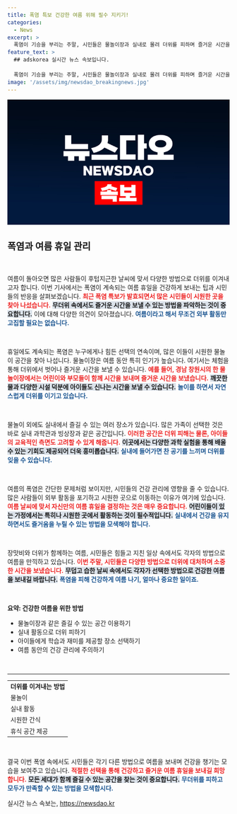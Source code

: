 ```yaml
---
title: 폭염 특보 건강한 여름 위해 필수 지키기!
categories:
  - News
excerpt: >
  폭염이 기승을 부리는 주말, 시민들은 물놀이장과 실내로 몰려 더위를 피하며 즐거운 시간을 보냈습니다. 장맛비가 물러간 후 더욱 뜨거워진 날씨 속, 여름을 더욱 특별하게 보내는 방법을 만나보세요!
feature_text: >
  ## adskorea 실시간 뉴스 속보입니다.

  폭염이 기승을 부리는 주말, 시민들은 물놀이장과 실내로 몰려 더위를 피하며 즐거운 시간을 보냈습니다. 장맛비가 물러간 후 더욱 뜨거워진 날씨 속, 여름을 더욱 특별하게 보내는 방법을 만나보세요!
image: '/assets/img/newsdao_breakingnews.jpg'
---
```


<p><img src="/assets/img/newsdao_breakingnews.jpg" alt="adskorea 속보" /></p>

<h2 data-ke-size="size26">폭염과 여름 휴일 관리</h2>

<p data-ke-size="size16">&nbsp;</p>

<p>여름이 돌아오면 많은 사람들이 후텁지근한 날씨에 맞서 다양한 방법으로 더위를 이겨내고자 합니다. 이번 기사에서는 폭염이 계속되는 여름 휴일을 건강하게 보내는 팁과 시민들의 반응을 살펴보겠습니다. <b><span style="color: #ee2323;">최근 폭염 특보가 발효되면서 많은 시민들이 시원한 곳을 찾아 나섰습니다.</span></b> <b><span style="background-color: #21538527;">무더위 속에서도 즐거운 시간을 보낼 수 있는 방법을 파악하는 것이 중요합니다.</span></b> 이에 대해 다양한 의견이 모아졌습니다. <b><span style="color: #1a5490;">여름이라고 해서 무조건 외부 활동만 고집할 필요는 없습니다.</span></b></p>

<p data-ke-size="size16">&nbsp;</p>

<p>휴일에도 계속되는 폭염은 누구에게나 힘든 선택의 연속이며, 많은 이들이 시원한 물놀이 공간을 찾아 나섭니다. 물놀이장은 여름 동안 특히 인기가 높습니다. 여기서는 체험을 통해 더위에서 벗어나 즐거운 시간을 보낼 수 있습니다. <b><span style="color: #ee2323;">예를 들어, 경남 창원시의 한 물놀이장에서는 어린이와 부모들이 함께 시간을 보내며 즐거운 시간을 보냈습니다.</span></b> <b><span style="background-color: #21538527;">깨끗한 물과 다양한 시설 덕분에 아이들도 신나는 시간을 보낼 수 있습니다.</span></b> <b><span style="color: #1a5490;">놀이를 하면서 자연스럽게 더위를 이기고 있습니다.</span></b></p>

<p data-ke-size="size16">&nbsp;</p>

<p>물놀이 외에도 실내에서 즐길 수 있는 여러 장소가 있습니다. 많은 가족이 선택한 것은 바로 실내 과학관과 빙상장과 같은 공간입니다. <b><span style="color: #ee2323;">이러한 공간은 더위 피해는 물론, 아이들의 교육적인 측면도 고려할 수 있게 해줍니다.</span></b> <b><span style="background-color: #21538527;">이곳에서는 다양한 과학 실험을 통해 배울 수 있는 기회도 제공되어 더욱 흥미롭습니다.</span></b> <b><span style="color: #1a5490;">실내에 들어가면 찬 공기를 느끼며 더위를 잊을 수 있습니다.</span></b></p>

<p data-ke-size="size16">&nbsp;</p>

<p>여름의 폭염은 간단한 문제처럼 보이지만, 시민들의 건강 관리에 영향을 줄 수 있습니다. 많은 사람들이 외부 활동을 포기하고 시원한 곳으로 이동하는 이유가 여기에 있습니다. <b><span style="color: #ee2323;">여름 날씨에 맞서 자신만의 여름 휴일을 결정하는 것은 매우 중요합니다.</span></b> <b><span style="background-color: #21538527;">어린이들이 있는 가정에서는 특히나 시원한 곳에서 활동하는 것이 필수적입니다.</span></b> <b><span style="color: #1a5490;">실내에서 건강을 유지하면서도 즐거움을 누릴 수 있는 방법을 모색해야 합니다.</span></b></p>

<p data-ke-size="size16">&nbsp;</p>

<p>장맛비와 더위가 함께하는 여름, 시민들은 힘들고 지친 일상 속에서도 각자의 방법으로 여름을 만끽하고 있습니다. <b><span style="color: #ee2323;">이번 주말, 시민들은 다양한 방법으로 더위에 대처하며 소중한 시간을 보냈습니다.</span></b> <b><span style="background-color: #21538527;">무덥고 습한 날씨 속에서도 각자가 선택한 방법으로 건강한 여름을 보내길 바랍니다.</span></b> <b><span style="color: #1a5490;">폭염을 피해 건강하게 여름 나기, 얼마나 중요한 일이죠.</span></b></p>

<p data-ke-size="size16">&nbsp;</p>

<p><strong>요약: 건강한 여름을 위한 방법</strong></p>

<ul>
    <li>물놀이장과 같은 즐길 수 있는 공간 이용하기</li>
    <li>실내 활동으로 더위 피하기</li>
    <li>아이들에게 학습과 재미를 제공할 장소 선택하기</li>
    <li>여름 동안의 건강 관리에 주의하기</li>
</ul>

<p data-ke-size="size16">&nbsp;</p>

<hr>

<table>
    <tr>
        <td style="text-align: center; height: 17px;"><b>더위를 이겨내는 방법</b></td>
    </tr>
    <tr>
        <td>물놀이</td>
    </tr>
    <tr>
        <td>실내 활동</td>
    </tr>
    <tr>
        <td>시원한 간식</td>
    </tr>
    <tr>
        <td>휴식 공간 제공</td>
    </tr>
</table>

<p data-ke-size="size16">&nbsp;</p>

<p>결국 이번 폭염 속에서도 시민들은 각기 다른 방법으로 여름을 보내며 건강을 챙기는 모습을 보여주고 있습니다. <b><span style="color: #ee2323;">적절한 선택을 통해 건강하고 즐거운 여름 휴일을 보내길 희망합니다.</span></b> <b><span style="background-color: #21538527;">모든 세대가 함께 즐길 수 있는 공간을 찾는 것이 중요합니다.</span></b> <b><span style="color: #1a5490;">무더위를 피하고 모두가 만족할 수 있는 방법을 모색합시다.</span></b></p>
실시간 뉴스 속보는, <a href="https://newsdao.kr" rel="dofollow">https://newsdao.kr</a>


